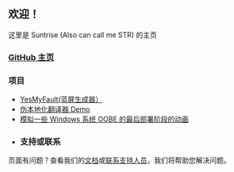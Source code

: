 ## 欢迎！
这里是 Suntrise (Also can call me STR) 的主页
### [GitHub 主页](https://github.com/suntrise/suntrise.github.io)

### 项目
* [YesMyFault(蓝屏生成器）](https://suntrise.github.io/YesMyFault.html)
* [伪本地化翻译器 Demo](https://suntrise.github.io/pslo.html)
* [模拟一些 Windows 系统 OOBE 的最后部署阶段的动画](https://suntrise.github.io/OOBEHome.html)
* ### 支持或联系
页面有问题？查看我们的[文档](https://docs.github.com/categories/github-pages-basics/)或[联系支持人员](https://support.github.com/contact)，我们将帮助您解决问题。
